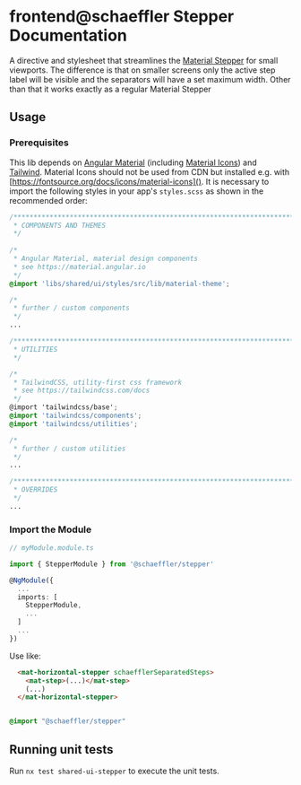 # frontend@schaeffler Stepper Documentation
A directive and stylesheet that streamlines the [Material Stepper](https://material.angular.io/components/stepper/overview) for small viewports. The difference is that on smaller screens only the active step label will be visible and the separators will have a set maximum width. Other than that it works exactly as a regular Material Stepper

## Usage

### Prerequisites

This lib depends on [Angular Material](https://material.angular.io) (including [Material Icons](https://fonts.google.com/icons)) and [Tailwind](https://tailwindcss.com/docs). Material Icons should not be used from CDN but installed e.g. with [https://fontsource.org/docs/icons/material-icons](). It is necessary to import the following styles in your app's `styles.scss` as shown in the recommended order:

``` scss
/***************************************************************************************************
 * COMPONENTS AND THEMES
 */
 
/*
 * Angular Material, material design components
 * see https://material.angular.io
 */
@import 'libs/shared/ui/styles/src/lib/material-theme';

/*
 * further / custom components
 */
...

/***************************************************************************************************
 * UTILITIES
 */

/*
 * TailwindCSS, utility-first css framework
 * see https://tailwindcss.com/docs
 */
@import 'tailwindcss/base';
@import 'tailwindcss/components';
@import 'tailwindcss/utilities';

/*
 * further / custom utilities
 */
...

/***************************************************************************************************
 * OVERRIDES
 */ 
...
```

### Import the Module

```typescript
// myModule.module.ts

import { StepperModule } from '@schaeffler/stepper'

@NgModule({
  ...
  imports: [
    StepperModule,
    ...
  ]
  ...
})
```

Use like:

```html
  <mat-horizontal-stepper schaefflerSeparatedSteps>
    <mat-step>(...)</mat-step>
    (...)
  </mat-horizontal-stepper>
```

```scss

@import "@schaeffler/stepper"

```

## Running unit tests

Run `nx test shared-ui-stepper` to execute the unit tests.
